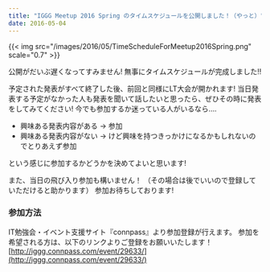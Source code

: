 ```yaml
---
title: "IGGG Meetup 2016 Spring のタイムスケジュールを公開しました！（やっと）"
date: 2016-05-04
---
```


{{< img src="/images/2016/05/TimeScheduleForMeetup2016Spring.png" scale="0.7" >}}

公開がだいぶ遅くなってすみません!
無事にタイムスケジュールが完成しました!!

予定された発表がすべて終了した後、前回と同様にLT大会が開かれます!
当日発表する予定がなかった人も発表を聞いて話したいと思ったら、ぜひその時に発表をしてみてください!
今でも参加するか迷っている人がいるなら….

* 興味ある発表内容がある -> 参加
* 興味ある発表内容がない -> けど興味を持つきっかけになるかもしれないのでとりあえず参加

という感じに参加するかどうかを決めてよいと思います!

また、当日の飛び入り参加も構いません！
（その場合は後でいいので登録していただけると助かります）
参加お待ちしております!

### 参加方法

IT勉強会・イベント支援サイト『connpass』より参加登録が行えます。
参加を希望される方は、以下のリンクよりご登録をお願いいたします！
[http://iggg.connpass.com/event/29633/](http://iggg.connpass.com/event/29633/)
